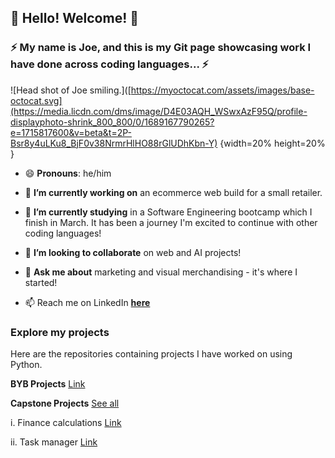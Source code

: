 ## 👋 Hello! Welcome! 👋

### ⚡️ My name is Joe, and this is my Git page showcasing work I have done across coding languages... ⚡️

![Head shot of Joe smiling.]([https://myoctocat.com/assets/images/base-octocat.svg](https://media.licdn.com/dms/image/D4E03AQH_WSwxAzF95Q/profile-displayphoto-shrink_800_800/0/1689167790265?e=1715817600&v=beta&t=2P-Bsr8y4uLKu8_BjF0v38NrmrHlHO88rGlUDhKbn-Y) {width=20% height=20% }

- 😄 **Pronouns**: he/him
  
- 🔭 **I’m currently working on** an ecommerce web build for a small retailer.
  
- 🌱 **I’m currently studying** in a Software Engineering bootcamp which I finish in March. It has been a journey I'm excited to continue with other coding languages!
  
- 👯 **I’m looking to collaborate** on web and AI projects!
  
- 💬 **Ask me about** marketing and visual merchandising - it's where I started!
  
- 📫 Reach me on LinkedIn [**here**](https://www.linkedin.com/in/joe-burrows-0a1a05182/)



### Explore my projects

Here are the repositories containing projects I have worked on using Python. 

**BYB Projects**
[Link](https://github.com/joeburrows9/byb_project)

**Capstone Projects**
[See all](https://github.com/joeburrows9/finalCapstone)


i. Finance calculations 
[Link](https://github.com/joeburrows9/finalCapstone/blob/main/finance_calculations.py)


ii. Task manager
[Link](https://github.com/joeburrows9/finalCapstone/blob/main/task_manager.py)
